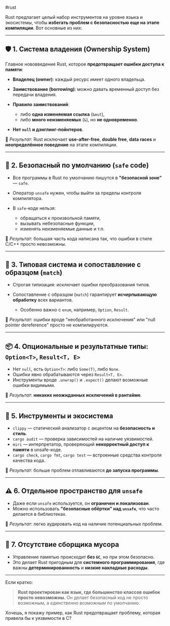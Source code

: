 #rust

Rust предлагает целый набор инструментов на уровне языка и экосистемы, чтобы **избегать проблем с безопасностью еще на этапе компиляции**. Вот основные из них:

---

## 🛡 1. **Система владения (Ownership System)**

Главное нововведение Rust, которое **предотвращает ошибки доступа к памяти**:

* **Владелец (owner)**: каждый ресурс имеет одного владельца.
* **Заимствование (borrowing)**: можно давать временный доступ без передачи владения.
* **Правило заимствований**:

  * либо **одна изменяемая ссылка** (`&mut`),
  * либо **много неизменяемых** (`&`), но **не одновременно**.
* **Нет `null` и дэнглинг-пойнтеров**.

🧠 *Результат*: Rust исключает **use-after-free**, **double free**, **data races** и **неопределённое поведение** на этапе компиляции.

---

## 🔐 2. **Безопасный по умолчанию (`safe` code)**

* Все программы в Rust по умолчанию пишутся в **"безопасной зоне"** — `safe`.
* Оператор `unsafe` нужен, чтобы выйти за пределы контроля компилятора.
* В `safe`-коде нельзя:

  * обращаться к произвольной памяти,
  * вызывать небезопасные функции,
  * изменять неизменяемые данные и т.п.

🧠 *Результат*: большая часть кода написана так, что ошибки в стиле C/C++ просто невозможны.

---

## 🧰 3. **Типовая система и сопоставление с образцом (`match`)**

* Строгая типизация: исключает ошибки преобразования типов.
* Сопоставление с образцом (`match`) гарантирует **исчерпывающую обработку** всех вариантов.

  * Особенно важно с `enum`, например, `Option`, `Result`.

🧠 *Результат*: ошибки вроде "необработанного исключения" или "null pointer dereference" просто не компилируются.

---

## 📦 4. **Опциональные и результатные типы: `Option<T>`, `Result<T, E>`**

* Нет `null`, есть `Option<T>`: либо `Some(T)`, либо `None`.
* Ошибки явно обрабатываются через `Result<T, E>`.
* Инструменты вроде `.unwrap()` и `.expect()` делают возможные ошибки видимыми.

🧠 *Результат*: **никаких неожиданных исключений в рантайме**.

---

## 🧪 5. **Инструменты и экосистема**

* `clippy` — статический анализатор с акцентом на **безопасность и стиль**.
* `cargo audit` — проверка зависимостей на наличие уязвимостей.
* `miri` — интерпретатор, проверяющий **некорректный доступ к памяти** в unsafe-коде.
* `cargo check`, `cargo fmt`, `cargo test` — встроенные средства контроля качества кода.

🧠 *Результат*: больше проблем отлавливаются **до запуска программы**.

---

## ⚠️ 6. **Отдельное пространство для `unsafe`**

* Даже если `unsafe` используется, он **ограничен и локализован**.
* Можно использовать **"безопасные обёртки" над `unsafe`**, что часто делается в библиотеках.

🧠 *Результат*: легко аудировать код на наличие потенциальных проблем.

---

## 🛑 7. **Отсутствие сборщика мусора**

* Управление памятью происходит **без `GC`**, но при этом безопасно.
* Это делает Rust пригодным для **системного программирования**, где важны **детерминированность** и **низкие накладные расходы**.

---

Если кратко:

> **Rust проектирован как язык, где большинство классов ошибок просто невозможны.** Он делает безопасный код не просто возможным, а *единственно возможным* по умолчанию.

Хочешь, я покажу пример, как Rust предотвращает проблему, которая привела бы к уязвимости в C?


